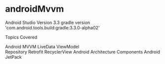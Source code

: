 # androidMvvm
Android Studio Version 3.3
gradle version 'com.android.tools.build:gradle:3.3.0-alpha02'


Topics Covered 

Android MVVM 
LiveData 
ViewModel  
Repository 
Retrofit 
RecyclerView
Android Architecture Components
Android JetPack

